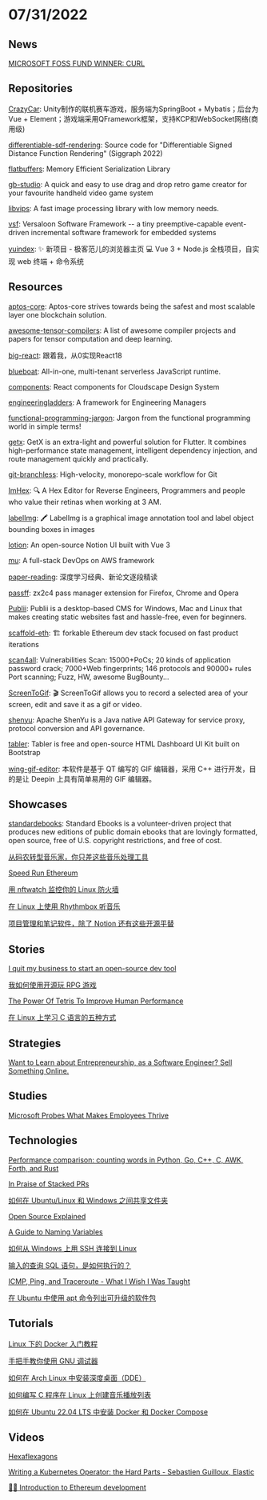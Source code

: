 # 07/31/2022

## News
[MICROSOFT FOSS FUND WINNER: CURL](https://daniel.haxx.se/blog/2022/07/22/microsoft-foss-fund-winner-curl/)

## Repositories
[CrazyCar](https://github.com/TastSong/CrazyCar): Unity制作的联机赛车游戏，服务端为SpringBoot + Mybatis；后台为Vue + Element；游戏端采用QFramework框架，支持KCP和WebSocket网络(商用级)

[differentiable-sdf-rendering](https://github.com/rgl-epfl/differentiable-sdf-rendering): Source code for "Differentiable Signed Distance Function Rendering" (Siggraph 2022)

[flatbuffers](https://github.com/google/flatbuffers): Memory Efficient Serialization Library

[gb-studio](https://github.com/chrismaltby/gb-studio): A quick and easy to use drag and drop retro game creator for your favourite handheld video game system

[libvips](https://github.com/libvips/libvips): A fast image processing library with low memory needs.

[vsf](https://github.com/vsfteam/vsf): Versaloon Software Framework -- a tiny preemptive-capable event-driven incremental software framework for embedded systems

[yuindex](https://github.com/liyupi/yuindex): ✨ 新项目 - 极客范儿的浏览器主页 💻 Vue 3 + Node.js 全栈项目，自实现 web 终端 + 命令系统

## Resources
[aptos-core](https://github.com/aptos-labs/aptos-core): Aptos-core strives towards being the safest and most scalable layer one blockchain solution. 

[awesome-tensor-compilers](https://github.com/merrymercy/awesome-tensor-compilers): A list of awesome compiler projects and papers for tensor computation and deep learning.

[big-react](https://github.com/BetaSu/big-react): 跟着我，从0实现React18

[blueboat](https://github.com/losfair/blueboat): All-in-one, multi-tenant serverless JavaScript runtime.

[components](https://github.com/cloudscape-design/components): React components for Cloudscape Design System

[engineeringladders](https://github.com/jorgef/engineeringladders): A framework for Engineering Managers

[functional-programming-jargon](https://github.com/hemanth/functional-programming-jargon): Jargon from the functional programming world in simple terms!

[getx](https://github.com/jonataslaw/getx): GetX is an extra-light and powerful solution for Flutter. It combines high-performance state management, intelligent dependency injection, and route management quickly and practically.

[git-branchless](https://github.com/arxanas/git-branchless): High-velocity, monorepo-scale workflow for Git

[ImHex](https://github.com/WerWolv/ImHex): 🔍 A Hex Editor for Reverse Engineers, Programmers and people who value their retinas when working at 3 AM.

[labelImg](https://github.com/heartexlabs/labelImg): 🖍️ LabelImg is a graphical image annotation tool and label object bounding boxes in images

[lotion](https://github.com/Dashibase/lotion): An open-source Notion UI built with Vue 3

[mu](https://github.com/stelligent/mu): A full-stack DevOps on AWS framework

[paper-reading](https://github.com/mli/paper-reading): 深度学习经典、新论文逐段精读

[passff](https://github.com/passff/passff): zx2c4 pass manager extension for Firefox, Chrome and Opera

[Publii](https://github.com/GetPublii/Publii): Publii is a desktop-based CMS for Windows, Mac and Linux that makes creating static websites fast and hassle-free, even for beginners.

[scaffold-eth](https://github.com/scaffold-eth/scaffold-eth): 🏗 forkable Ethereum dev stack focused on fast product iterations

[scan4all](https://github.com/hktalent/scan4all): Vulnerabilities Scan: 15000+PoCs; 20 kinds of application password crack; 7000+Web fingerprints; 146 protocols and 90000+ rules Port scanning; Fuzz, HW, awesome BugBounty...

[ScreenToGif](https://github.com/NickeManarin/ScreenToGif): 🎬 ScreenToGif allows you to record a selected area of your screen, edit and save it as a gif or video.

[shenyu](https://github.com/apache/shenyu): Apache ShenYu is a Java native API Gateway for service proxy, protocol conversion and API governance.

[tabler](https://github.com/tabler/tabler): Tabler is free and open-source HTML Dashboard UI Kit built on Bootstrap

[wing-gif-editor](https://gitee.com/wingsummer/wing-gif-editor): 本软件是基于 QT 编写的 GIF 编辑器，采用 C++ 进行开发，目的是让 Deepin 上具有简单易用的 GIF 编辑器。

## Showcases
[standardebooks](https://standardebooks.org/): Standard Ebooks is a volunteer-driven project that produces new editions of public domain ebooks that are lovingly formatted, open source, free of U.S. copyright restrictions, and free of cost.

[从码农转型音乐家，你只差这些音乐处理工具](https://www.oschina.net/project/awesome?columnId=18)

[Speed Run Ethereum](https://speedrunethereum.com/)

[用 nftwatch 监控你的 Linux 防火墙](https://linux.cn/article-14858-1.html)

[在 Linux 上使用 Rhythmbox 听音乐](https://linux.cn/article-14865-1.html)

[项目管理和笔记软件，除了 Notion 还有这些开源平替](https://www.oschina.net/project/awesome?columnId=19)

## Stories
[I quit my business to start an open-source dev tool](https://rogovoy.me/blog/i-quit-my-business-to-start-dev-tool)

[我如何使用开源玩 RPG 游戏](https://linux.cn/article-14859-1.html)

[The Power Of Tetris To Improve Human Performance](https://www.i-programmer.info/news/144-graphics-and-games/15597-the-power-of-tetris-to-improve-human-performance.html)

[在 Linux 上学习 C 语言的五种方式](https://linux.cn/article-14869-1.html)

## Strategies
[Want to Learn about Entrepreneurship, as a Software Engineer? Sell Something Online.](https://blog.pragmaticengineer.com/want-to-start-a-startup-sell-something-online/)

## Studies
[Microsoft Probes What Makes Employees Thrive](https://www.i-programmer.info/news/99-professional/15592-microsoft-probes-what-makes-employees-thrive.html)

## Technologies
[Performance comparison: counting words in Python, Go, C++, C, AWK, Forth, and Rust](https://benhoyt.com/writings/count-words/)

[In Praise of Stacked PRs](https://benjamincongdon.me/blog/2022/07/17/In-Praise-of-Stacked-PRs/)

[如何在 Ubuntu/Linux 和 Windows 之间共享文件夹](https://linux.cn/article-14850-1.html)

[Open Source Explained](https://blog.erlend.sh/open-source-explained)

[A Guide to Naming Variables](https://a-nickels-worth.blogspot.com/2016/04/a-guide-to-naming-variables.html)

[如何从 Windows 上用 SSH 连接到 Linux](https://linux.cn/article-14855-1.html)

[输入的查询 SQL 语句，是如何执行的？](https://my.oschina.net/u/4526289/blog/5549129)

[ICMP, Ping, and Traceroute - What I Wish I Was Taught](https://xkln.net/blog/icmp-ping-and-traceroute--what-i-wish-i-was-taught/)

[在 Ubuntu 中使用 apt 命令列出可升级的软件包](https://linux.cn/article-14861-1.html)

## Tutorials
[Linux 下的 Docker 入门教程](https://linux.cn/article-14849-1.html)

[手把手教你使用 GNU 调试器](https://linux.cn/article-14853-1.html)

[如何在 Arch Linux 中安装深度桌面（DDE）](https://linux.cn/article-14867-1.html)

[如何编写 C 程序在 Linux 上创建音乐播放列表](https://linux.cn/article-14868-1.html)

[如何在 Ubuntu 22.04 LTS 中安装 Docker 和 Docker Compose](https://linux.cn/article-14871-1.html)

## Videos
[Hexaflexagons](https://www.youtube.com/watch?v=VIVIegSt81k&list=PLaNzoFtkQ7rbt5ac9qdi76iNKuqZWQkB3)

[Writing a Kubernetes Operator: the Hard Parts - Sebastien Guilloux, Elastic](https://www.youtube.com/watch?v=wMqzAOp15wo)

[👨‍🏫 Introduction to Ethereum development](https://www.youtube.com/watch?v=MlJPjJQZtC8)
